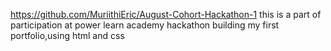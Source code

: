 https://github.com/MuriithiEric/August-Cohort-Hackathon-1
this is a part of participation at power learn academy hackathon
building my first portfolio,using html and css

